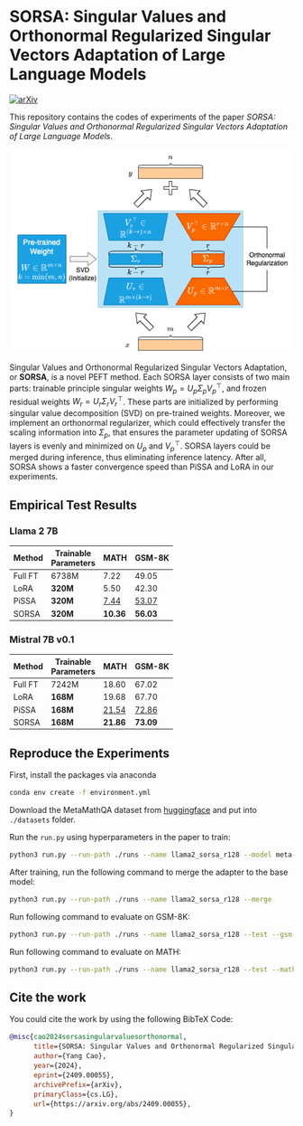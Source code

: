 # SORSA: Singular Values and Orthonormal Regularized Singular Vectors Adaptation of Large Language Models

[![arXiv](https://img.shields.io/badge/arXiv-2409.00055-b31b1b.svg)](https://arxiv.org/abs/2409.00055)

This repository contains the codes of experiments of the paper *SORSA: Singular Values and Orthonormal Regularized Singular Vectors Adaptation of Large Language Models*.

![Architecture of SORSA](./assets/SORSA.png)

Singular Values and Orthonormal Regularized Singular Vectors Adaptation, or **SORSA**, is a novel PEFT method. Each SORSA layer consists of two main parts: trainable principle singular weights $W_p = U_p \Sigma_p V^\top_p$, and frozen residual weights $W_r = U_r \Sigma_r V^\top_r$. These parts are initialized by performing singular value decomposition (SVD) on pre-trained weights. Moreover, we implement an orthonormal regularizer, which could effectively transfer the scaling information into $\Sigma_p$, that ensures the parameter updating of SORSA layers is evenly and minimized on $U_p$ and $V^\top_p$. SORSA layers could be merged during inference, thus eliminating inference latency. After all, SORSA shows a faster convergence speed than PiSSA and LoRA in our experiments.

## Empirical Test Results

### Llama 2 7B

| Method  | Trainable<br />Parameters | MATH        | GSM-8K       |
| ------- | ------------------------- | ----------- | ------------ |
| Full FT | 6738M                     | 7.22        | 49.05        |
| LoRA    | **320M**                  | 5.50        | 42.30        |
| PiSSA   | **320M**                  | <u>7.44</u> | <u>53.07</u> |
| SORSA   | **320M**                  | **10.36**   | **56.03**    |

### Mistral 7B v0.1

| Method  | Trainable<br />Parameters | MATH         | GSM-8K      |
| ------- | ------------------------- | ------------ | ----------- |
| Full FT | 7242M                     | 18.60        | 67.02       |
| LoRA    | **168M**                  | 19.68        | 67.70       |
| PiSSA   | **168M**                  | <u>21.54</u> | <u>72.86</u>|
| SORSA   | **168M**                  | **21.86**    | **73.09**   |


## Reproduce the Experiments

First, install the packages via anaconda

```bash
conda env create -f environment.yml
```

Download the MetaMathQA dataset from [huggingface](https://huggingface.co/datasets/meta-math/MetaMathQA) and put into `./datasets` folder.

Run the `run.py` using hyperparameters in the paper to train:

```bash
python3 run.py --run-path ./runs --name llama2_sorsa_r128 --model meta-llama/Llama-2-7b-hf --lr 3e-5 --wd 0.00 --batch-size 2 --accum-step 64 --gamma 4e-4  --rank 128 --epochs 1 --train --bf16 --tf32
```

After training, run the following command to merge the adapter to the base model:

```bash
python3 run.py --run-path ./runs --name llama2_sorsa_r128 --merge
```

Run following command to evaluate on GSM-8K:

```bash
python3 run.py --run-path ./runs --name llama2_sorsa_r128 --test --gsm-8k --bf16
```

Run following command to evaluate on MATH:

```bash
python3 run.py --run-path ./runs --name llama2_sorsa_r128 --test --math --bf16
```


## Cite the work

You could cite the work by using the following BibTeX Code:

```bibtex
@misc{cao2024sorsasingularvaluesorthonormal,
      title={SORSA: Singular Values and Orthonormal Regularized Singular Vectors Adaptation of Large Language Models}, 
      author={Yang Cao},
      year={2024},
      eprint={2409.00055},
      archivePrefix={arXiv},
      primaryClass={cs.LG},
      url={https://arxiv.org/abs/2409.00055}, 
}
```

